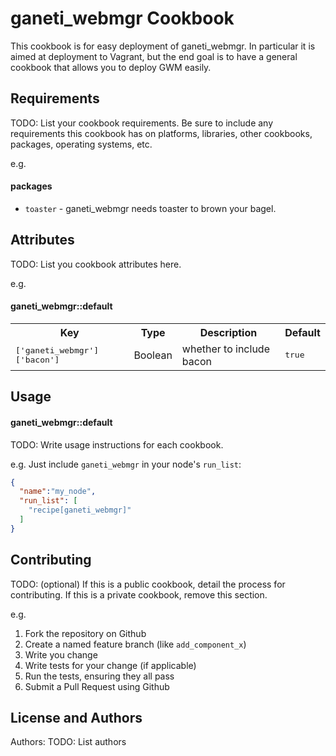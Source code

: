 ganeti_webmgr Cookbook
======================
This cookbook is for easy deployment of ganeti_webmgr. In particular it is
aimed at deployment to Vagrant, but the end goal is to have a general
cookbook that allows you to deploy GWM easily.

Requirements
------------
TODO: List your cookbook requirements. Be sure to include any requirements this cookbook has on platforms, libraries, other cookbooks, packages, operating systems, etc.

e.g.
#### packages
- `toaster` - ganeti_webmgr needs toaster to brown your bagel.

Attributes
----------
TODO: List you cookbook attributes here.

e.g.
#### ganeti_webmgr::default
<table>
  <tr>
    <th>Key</th>
    <th>Type</th>
    <th>Description</th>
    <th>Default</th>
  </tr>
  <tr>
    <td><tt>['ganeti_webmgr']['bacon']</tt></td>
    <td>Boolean</td>
    <td>whether to include bacon</td>
    <td><tt>true</tt></td>
  </tr>
</table>

Usage
-----
#### ganeti_webmgr::default
TODO: Write usage instructions for each cookbook.

e.g.
Just include `ganeti_webmgr` in your node's `run_list`:

```json
{
  "name":"my_node",
  "run_list": [
    "recipe[ganeti_webmgr]"
  ]
}
```

Contributing
------------
TODO: (optional) If this is a public cookbook, detail the process for contributing. If this is a private cookbook, remove this section.

e.g.
1. Fork the repository on Github
2. Create a named feature branch (like `add_component_x`)
3. Write you change
4. Write tests for your change (if applicable)
5. Run the tests, ensuring they all pass
6. Submit a Pull Request using Github

License and Authors
-------------------
Authors: TODO: List authors
